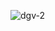 ![dgv-2](https://user-images.githubusercontent.com/59179832/100517550-094bd500-31ad-11eb-9835-fb96f07769f0.JPG)
